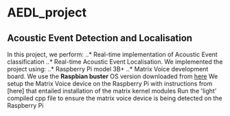 # AEDL_project
## Acoustic Event Detection and Localisation
In this project, we perform:
..*  Real-time implementation of Acoustic Event classification 
..*  Real-time Acoustic Event Localisation.
We implemented the project using:
..*  Raspberry Pi model 3B+
..*  Matrix Voice development board.
We use the **Raspbian buster** OS version downloaded from [here](https://downloads.raspberrypi.org/raspios_oldstable_armhf/images/raspios_oldstable_armhf-2022-09-26/2022-09-22-raspios-buster-armhf.img.xz)
We setup the Matrix Voice device on the Raspberry Pi with instructions from [here] that entailed installation of the matrix kernel modules
Run the 'light' compiled cpp file to ensure the matrix voice device is being detected on the Raspberry Pi
